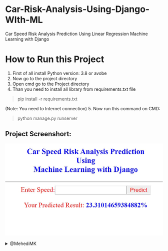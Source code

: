 # Car-Risk-Analysis-Using-Django-WIth-ML
Car Speed Risk Analysis Prediction Using Linear Regression Machine Learning with Django

# How to Run this Project

1. First of all install Python version: 3.8 or avobe
2. Now go to the project directory
3. Open cmd go to the Project directory
4. Than you need to install all library from requirements.txt file
> pip install -r requirements.txt

(Note: You need to Internet connection)
5. Now run this command on CMD:
> python manage.py runserver

## Project Screenshort:
![Project Screenshort](./Screenshort.JPG)


<details> 
  <summary>@MehediMK</summary>
  <p>Thank you!</p>
</details>
